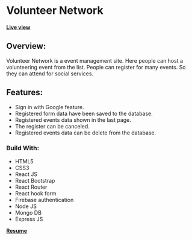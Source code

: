 # Volunteer Network

**[Live view](https://volunteer-network-362cd.web.app/)**

## Overview:
Volunteer Network is a event management site. Here people can host a volunteering event from the list. People can register for many events. So they can attend for social services.

## Features:
- Sign in with Google feature.
- Registered form data have been saved to the database.
- Registered events data shown in the last page.
- The register can be canceled.
- Registered events data can be delete from the database.

### Build With:
- HTML5
- CSS3
- React JS
- React Bootstrap
- React Router
- React hook form
- Firebase authentication
- Node JS
- Mongo DB
- Express JS


**[Resume](https://drive.google.com/file/d/1iAdMTcG5qCkF2c9VHihvDcUAqYWcbmQ6/view?usp=drivesdk)**
